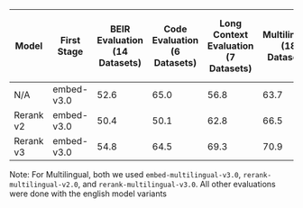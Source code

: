 | Model | First Stage| BEIR Evaluation (14 Datasets)| Code Evaluation (6 Datasets)| Long Context Evaluation (7 Datasets)| Multilingual (18 Datasets)| Semi-Structured Data Evaluation (5 Datasets)
| -------- | -------- | -------- | -------- | -------- | -------- |  -------- | 
|N/A|embed-v3.0|52.6|65.0|56.8|63.7|47.8
|Rerank v2|embed-v3.0|50.4|50.1|62.8|66.5|62.8
|Rerank v3|embed-v3.0|54.8|64.5|69.3|70.9|62.7

Note: For Multilingual, both we used `embed-multilingual-v3.0`, `rerank-multilingual-v2.0`, and `rerank-multilingual-v3.0`. All other evaluations were done with the english model variants